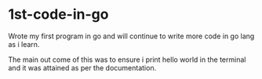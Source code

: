 # 1st-code-in-go
Wrote my first program in go and will continue to write more  code in go lang as i learn.

The main out come of this was to ensure i print hello world in the terminal and it was attained as per the documentation.
